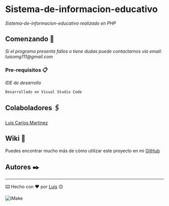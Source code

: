 # Sistema-de-informacion-educativo

_Sistema-de-informacion-educativo realizado en PHP_

## Comenzando 🚀

_Si el programa presenta fallos o tiene dudas puede contactarnos via email: luisomg111@gmail.com_


### Pre-requisitos 📋

_IDE de desarrollo_

```
Desarrollado en Visual Studio Code
```

## Colaboladores 🖇️

[Luis Carlos Martinez](https://github.com/LuisC111/) 

## Wiki 📖

Puedes encontrar mucho más de cómo utilizar este proyecto en mi [GitHub](https://github.com/luisc111/)


## Autores ✒️

---
⌨️ Hecho con ❤️ por [Luis](https://github.com/luisc111/) 😊

<img src="iMake.png" alt="iMake"/>

